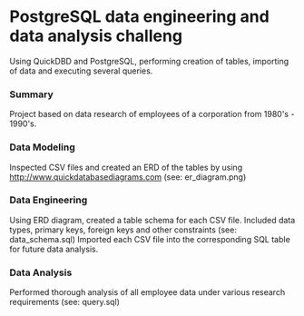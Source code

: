 # PostgreSQL data engineering and data analysis challeng

Using QuickDBD and PostgreSQL, performing creation of tables, importing of data and executing several queries.

### Summary 

Project based on data research of employees of a corporation from 1980's - 1990's.

### Data Modeling
Inspected CSV files and created an ERD of the tables by using http://www.quickdatabasediagrams.com (see: er_diagram.png)

### Data Engineering
Using ERD diagram, created a table schema for each CSV file. Included data types, primary keys, foreign keys and other constraints (see: data_schema.sql)
Imported each CSV file into the corresponding SQL table for future data analysis.

### Data Analysis
Performed thorough analysis of all employee data under various research requirements (see: query.sql)